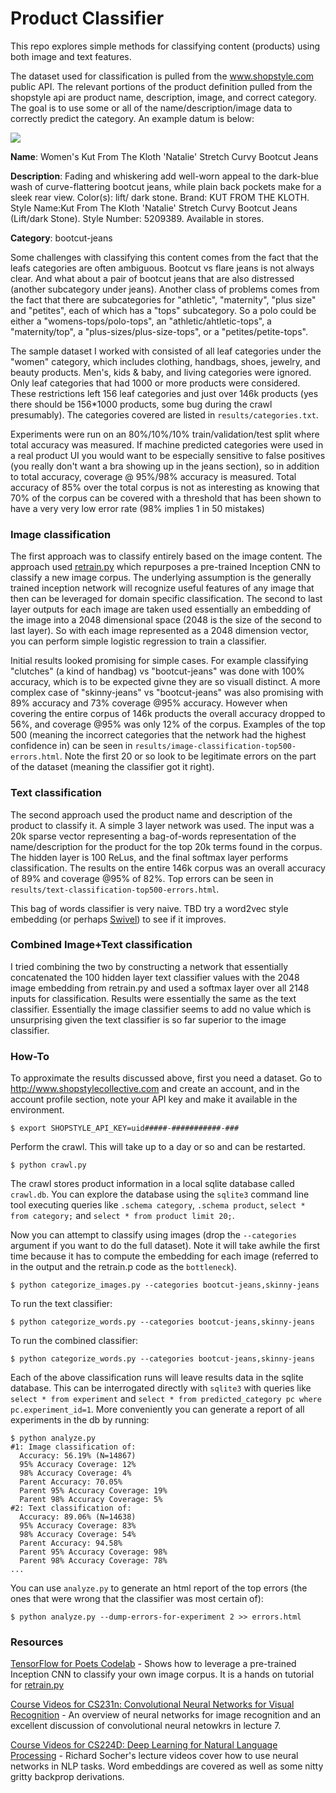 # Product Classifier 

This repo explores simple methods for classifying content (products) using both image and text features.

The dataset used for classification is pulled from the www.shopstyle.com public API.  The relevant portions of the product definition pulled from the shopstyle api are product name, description, image, and correct category.  The goal is to use some or all of the name/description/image data to correctly predict the category.  An example datum is below:

<img src="https://img.shopstyle-cdn.com/sim/4f/41/4f41ca111ba265702f1d416ea79aebd2_medium/kut-from-the-kloth-womens-natalie-stretch-curvy-bootcut-jeans.jpg"/>

**Name**: Women's Kut From The Kloth 'Natalie' Stretch Curvy Bootcut Jeans

**Description**: Fading and whiskering add well-worn appeal to the dark-blue wash of curve-flattering bootcut jeans, while plain back pockets make for a sleek rear view. Color(s): lift/ dark stone. Brand: KUT FROM THE KLOTH. Style Name:Kut From The Kloth 'Natalie' Stretch Curvy Bootcut Jeans (Lift/dark Stone). Style Number: 5209389. Available in stores.

**Category**: bootcut-jeans

Some challenges with classifying this content comes from the fact that the leafs categories are often ambiguous.  Bootcut vs flare jeans is not always clear.  And what about a pair of bootcut jeans that are also distressed (another subcategory under jeans).  Another class of problems comes from the fact that there are subcategories for "athletic", "maternity", "plus size" and "petites", each of which has a "tops" subcategory.  So a polo could be either a "womens-tops/polo-tops", an "athletic/ahtletic-tops", a "maternity/top", a "plus-sizes/plus-size-tops", or a "petites/petite-tops".

The sample dataset I worked with consisted of all leaf categories under the "women" category, which includes clothing, handbags, shoes, jewelry, and beauty products.  Men's, kids & baby, and living categories were ignored.  Only leaf categories that had 1000 or more products were considered.  These restrictions left 156 leaf categories and just over 146k products (yes there should be 156*1000 products, some bug during the crawl presumably).  The categories covered are listed in `results/categories.txt`.

Experiments were run on an 80%/10%/10% train/validation/test split where total accuracy was measured.  If machine predicted categories were used in a real product UI you would want to be especially sensitive to false positives (you really don't want a bra showing up in the jeans section), so in addition to total accuracy, coverage @ 95%/98% accuracy is measured.  Total accuracy of 85% over the total corpus is not as interesting as knowing that 70% of the corpus can be covered with a threshold that has been shown to have a very very low error rate (98% implies 1 in 50 mistakes)

### Image classification

The first approach was to classify entirely based on the image content.  The approach used [retrain.py](https://github.com/tensorflow/tensorflow/tree/master/tensorflow/examples/image_retraining) which repurposes a pre-trained Inception CNN to classify a new image corpus.  The underlying assumption is the generally trained inception network will recognize useful features of any image that then can be leveraged for domain specific classification.  The second to last layer outputs for each image are taken used essentially an embedding of the image into a 2048 dimensional space (2048 is the size of the second to last layer).  So with each image represented as a 2048 dimension vector, you can perform simple logistic regression to train a classifier.

Initial results looked promising for simple cases.  For example classifying "clutches" (a kind of handbag) vs "bootcut-jeans" was done with 100% accuracy, which is to be expected givne they are so visuall distinct.  A more complex case of "skinny-jeans" vs "bootcut-jeans" was also promising with 89% accuracy and 73% coverage @95% accuracy.  However when covering the entire corpus of 146k products the overall accuracy dropped to 56%, and coverage @95% was only 12% of the corpus.  Examples of the top 500 (meaning the incorrect categories that the network had the highest confidence in) can be seen in `results/image-classification-top500-errors.html`.  Note the first 20 or so look to be legitimate errors on the part of the dataset (meaning the classifier got it right).

### Text classification

The second approach used the product name and description of the product to classify it.  A simple 3 layer network was used.  The input was a 20k sparse vector representing a bag-of-words representation of the name/description for the product for the top 20k terms found in the corpus.  The hidden layer is 100 ReLus, and the final softmax layer performs classification.  The results on the entire 146k corpus was an overall accuracy of 89% and coverage @95% of 82%.  Top errors can be seen in `results/text-classification-top500-errors.html`.

This bag of words classifier is very naive.  TBD try a word2vec style embedding (or perhaps [Swivel](https://github.com/tensorflow/models/tree/master/swivel)) to see if it improves.

### Combined Image+Text classification

I tried combining the two by constructing a network that essentially concatenated the 100 hidden layer text classifier values with the 2048 image embedding from retrain.py and used a softmax layer over all 2148 inputs for classification.  Results were essentially the same as the text classifier.  Essentially the image classifier seems to add no value which is unsurprising given the text classifier is so far superior to the image classifier.

### How-To

To approximate the results discussed above, first you need a dataset.  Go to http://www.shopstylecollective.com and create an account, and in the account profile section, note your API key and make it available in the environment.

    $ export SHOPSTYLE_API_KEY=uid#####-###########-###

Perform the crawl.  This will take up to a day or so and can be restarted.

    $ python crawl.py

The crawl stores product information in a local sqlite database called `crawl.db`.  You can explore the database using the `sqlite3` command line tool executing queries like `.schema category`, `.schema product`, `select * from category;` and `select * from product limit 20;`.

Now you can attempt to classify using images (drop the `--categories` argument if you want to do the full dataset).  Note it will take awhile the first time because it has to compute the embedding for each image (referred to in the output and the retrain.p code as the `bottleneck`).

    $ python categorize_images.py --categories bootcut-jeans,skinny-jeans

To run the text classifier:

    $ python categorize_words.py --categories bootcut-jeans,skinny-jeans

To run the combined classifier:

    $ python categorize_words.py --categories bootcut-jeans,skinny-jeans

Each of the above classification runs will leave results data in the sqlite database.  This can be interrogated directly with `sqlite3` with queries like `select * from experiment` and `select * from predicted_category pc where pc.experiment_id=1`.  More conveniently you can generate a report of all experiments in the db by running:

    $ python analyze.py
	#1: Image classification of: 
	  Accuracy: 56.19% (N=14867)
	  95% Accuracy Coverage: 12%
	  98% Accuracy Coverage: 4%
	  Parent Accuracy: 70.05%
	  Parent 95% Accuracy Coverage: 19%
	  Parent 98% Accuracy Coverage: 5%
	#2: Text classification of: 
	  Accuracy: 89.06% (N=14638)
	  95% Accuracy Coverage: 83%
	  98% Accuracy Coverage: 54%
	  Parent Accuracy: 94.58%
	  Parent 95% Accuracy Coverage: 98%
	  Parent 98% Accuracy Coverage: 78%
	...

You can use `analyze.py` to generate an html report of the top errors (the ones that were wrong that the classifier was most certain of):

    $ python analyze.py --dump-errors-for-experiment 2 >> errors.html

### Resources

[TensorFlow for Poets Codelab](https://codelabs.developers.google.com/codelabs/tensorflow-for-poets/#0) - Shows how to leverage a pre-trained Inception CNN to classify your own image corpus.  It is a hands on tutorial for [retrain.py](https://github.com/tensorflow/tensorflow/tree/master/tensorflow/examples/image_retraining)

[Course Videos for CS231n: Convolutional Neural Networks for Visual Recognition](https://www.youtube.com/playlist?list=PLLvH2FwAQhnpj1WEB-jHmPuUeQ8mX-XXG) - An overview of neural networks for image recognition and an excellent discussion of convolutional neural netowkrs in lecture 7.

[Course Videos for CS224D: Deep Learning for Natural Language Processing](https://www.youtube.com/playlist?list=PLlJy-eBtNFt4CSVWYqscHDdP58M3zFHIG) - Richard Socher's lecture videos cover how to use neural networks in NLP tasks.  Word embeddings are covered as well as some nitty gritty backprop derivations.
